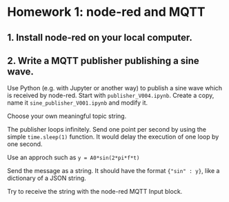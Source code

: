 # Homework 1: node-red and MQTT

## 1. Install node-red on your local computer.

## 2. Write a MQTT publisher publishing a sine wave. 

Use Python (e.g. with Jupyter or another way) to publish a sine wave which is received by node-red.
Start with `publisher_V004.ipynb`. Create a copy, name it  `sine_publisher_V001.ipynb` and modify it. 

Choose your own meaningful topic string.

The publisher loops infinitely. Send one point per second by using the simple `time.sleep(1)` function. It would delay the execution of one loop by one second.

Use an approch such as `y = A0*sin(2*pi*f*t)`

Send the message as a string. It should have the format `{"sin" : y}`, like a dictionary of a JSON string.

Try to receive the string with the node-red MQTT Input block.

